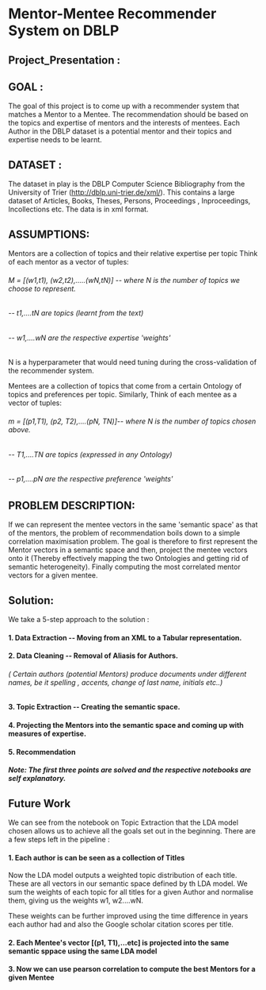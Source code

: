 # Mentor-Mentee Recommender System on DBLP
## Project_Presentation :

## GOAL : 

The goal of this project is to come up with a recommender system that matches a Mentor to a Mentee. 
The recommendation should be based on the topics and expertise of mentors and the interests of mentees.
Each Author in the DBLP dataset is a potential mentor and their topics and expertise needs to be learnt.

## DATASET :

The dataset in play is the DBLP Computer Science Bibliography from the University of Trier (http://dblp.uni-trier.de/xml/).
This contains a large dataset of Articles, Books, Theses, Persons, Proceedings , Inproceedings, Incollections etc. 
The data is in xml format.

## ASSUMPTIONS: 

Mentors are a collection of topics and their relative expertise per topic 
Think of each mentor as a vector of tuples: 

###### M = [(w1,t1), (w2,t2),.....(wN,tN)] -- where N is the number of topics we choose to represent. 
######                                     -- t1,....tN are topics (learnt from the text)
######                                     -- w1,....wN are the respective expertise 'weights'
                                    
N is a hyperparameter that would need tuning during the cross-validation of the recommender system.

Mentees are a collection of topics that come from a certain Ontology of topics and  preferences per topic.
Similarly, Think of each mentee as a vector of tuples:

###### m = [(p1,T1), (p2, T2),....(pN, TN)]-- where N is the number of topics chosen above. 
######                                     -- T1,....TN are topics (expressed in any Ontology)
######                                     -- p1,....pN are the respective preference 'weights'

## PROBLEM DESCRIPTION:

If we can represent the mentee vectors in the same 'semantic space' as that of the mentors, the problem of recommendation boils down to a simple correlation maximisation problem. The goal is therefore to first represent the Mentor vectors in a semantic space and then, project the mentee vectors onto it (Thereby effectively mapping the two Ontologies and getting rid of semantic heterogeneity). Finally computing the most correlated mentor vectors for a given mentee.


## Solution:

We take a 5-step approach to the solution :

#### 1. Data Extraction -- Moving from an XML to a Tabular representation.
#### 2. Data Cleaning -- Removal of Aliasis for Authors.
######   ( Certain authors (potential Mentors) produce documents under different names, be it spelling , accents, change of last  name, initials etc..) 

#### 3. Topic Extraction -- Creating the semantic space.
#### 4. Projecting the Mentors into the semantic space and coming up with measures of expertise.
#### 5. Recommendation


##### Note: The first three points are solved and the respective notebooks are self explanatory.

## Future Work

We can see from the notebook on Topic Extraction that the LDA model chosen allows us to achieve all the goals set out in the beginning. There are a few steps left in the pipeline :

#### 1. Each author is can be seen as a collection of Titles

Now the LDA  model outputs a weighted topic distribution of each title. These are all vectors in our semantic space defined by th LDA model. We sum the weights of each topic for all titles for a given Author and normalise them, giving us the weights w1, w2....wN.

These weights can be further improved using the time difference in years each author had and also the Google scholar citation scores per title.

#### 2. Each Mentee's vector [(p1, T1),...etc] is projected into the same semantic sppace using the same LDA model 

#### 3. Now we can use pearson correlation to compute the best Mentors for a given Mentee
